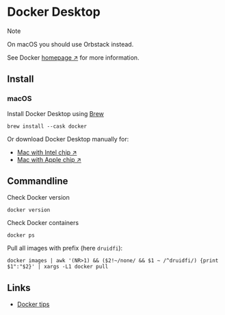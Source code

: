 # Docker Desktop

> [!NOTE]  
> On macOS you should use Orbstack instead.

See Docker [homepage ↗️](https://www.docker.com/) for more information.

## Install

### macOS

Install Docker Desktop using [Brew](brew.md)

```console
brew install --cask docker
```

Or download Docker Desktop manually for:

- [Mac with Intel chip ↗️](https://desktop.docker.com/mac/main/amd64/Docker.dmg)
- [Mac with Apple chip ↗️](https://desktop.docker.com/mac/main/arm64/Docker.dmg)

## Commandline

Check Docker version

```console
docker version
```

Check Docker containers

```console
docker ps
```

Pull all images with prefix (here `druidfi`):

```console
docker images | awk '(NR>1) && ($2!~/none/ && $1 ~ /^druidfi/) {print $1":"$2}' | xargs -L1 docker pull
```

## Links

- [Docker tips](docker-tips.md)
